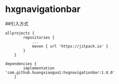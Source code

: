 # hxgnavigationbar

##引入方式

```
allprojects {
		repositories {
			...
			maven { url 'https://jitpack.io' }
		}
	}

dependencies {
	    implementation 'com.github.huangxiaoguo1:hxgnavigationbar:1.0.0'
	}
```
